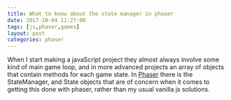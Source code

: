 ```yaml
---
title: What to know about the state manager in phaser
date: 2017-10-04 11:27:00
tags: [js,phaser,games]
layout: post
categories: phaser
---
```


When I start making a javaScript project they almost always involve some kind of main game loop, and in more advanced projects an array of objects that contain methods for each game state. In [Phaser](http://phaser.io/) there is the StateManager, and State objects that are of concern when it comes to getting this done with phaser, rather than my usual vanilla js solutions.

<!-- more -->


